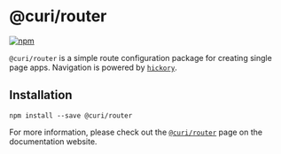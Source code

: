 # @curi/router

[![npm][badge]][npm-link]

[badge]: https://img.shields.io/npm/v/@curi/router.svg
[npm-link]: https://npmjs.com/package/@curi/router

`@curi/router` is a simple route configuration package for creating single page apps. Navigation is powered by [`hickory`](https://github.com/pshrmn/hickory).

## Installation

```
npm install --save @curi/router
```

For more information, please check out the [`@curi/router`](https://curi.js.org/v2/@curi/router/) page on the documentation website.
